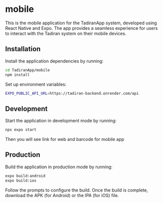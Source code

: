 # mobile

This is the mobile application for the TadiranApp system, developed using React Native and Expo. The app provides a seamless experience for users to interact with the Tadiran system on their mobile devices.

## Installation

Install the application dependencies by running:

```sh
cd TadiranApp/mobile
npm install
```

Set up environment variables: 

```sh
EXPO_PUBLIC_API_URL=https://tadiran-backend.onrender.com/api
```

## Development

Start the application in development mode by running:

```sh
npx expo start
```
Then you will see link for web and barcode for mobile app

## Production

Build the application in production mode by running:

```sh
expo build:android
expo build:ios
```

Follow the prompts to configure the build.
Once the build is complete, download the APK (for Android) or the IPA (for iOS) file.